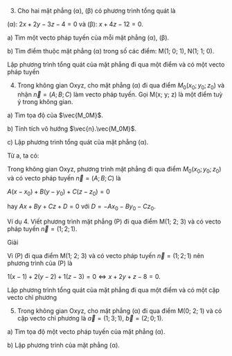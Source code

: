 3. Cho hai mặt phẳng (α), (β) có phương trình tổng quát là

(α): $2x + 2y - 3z - 4 = 0$ và (β): $x + 4z - 12 = 0$.

a) Tìm một vecto pháp tuyến của mỗi mặt phẳng (α), (β).

b) Tìm điểm thuộc mặt phẳng (α) trong số các điểm: M(1; 0; 1), N(1; 1; 0).

Lập phương trình tổng quát của mặt phẳng đi qua một điểm và có một vecto pháp tuyến

4. Trong không gian Oxyz, cho mặt phẳng (α) đi qua điểm $M_0(x_0; y_0; z_0)$ và nhận $\vec{n} = (A; B; C)$ làm vecto pháp tuyến. Gọi M(x; y; z) là một điểm tuỳ ý trong không gian.

a) Tìm tọa độ của $\vec{M_0M}$.

b) Tính tích vô hướng $\vec{n}.\vec{M_0M}$.

c) Lập phương trình tổng quát của mặt phẳng (α).

Từ a, ta có:

Trong không gian Oxyz, phương trình mặt phẳng đi qua điểm $M_0(x_0; y_0; z_0)$ và có vecto pháp tuyến $\vec{n} = (A; B; C)$ là

$A(x - x_0) + B(y - y_0) + C(z - z_0) = 0$

hay $Ax + By + Cz + D = 0$ với $D = -Ax_0 - By_0 - Cz_0$.

Ví dụ 4. Viết phương trình mặt phẳng (P) đi qua điểm M(1; 2; 3) và có vecto pháp tuyến $\vec{n} = (1; 2; 1)$.

Giải

Vì (P) đi qua điểm M(1; 2; 3) và có vecto pháp tuyến $\vec{n} = (1; 2; 1)$ nên phương trình của (P) là

$1(x - 1) + 2(y - 2) + 1(z - 3) = 0 \Leftrightarrow x + 2y + z - 8 = 0$.

Lập phương trình tổng quát của mặt phẳng đi qua một điểm và có một cặp vecto chỉ phương

5. Trong không gian Oxyz, cho mặt phẳng (α) đi qua điểm M(0; 2; 1) và có cặp vecto chỉ phương là $\vec{a} = (1; 3; 1)$, $\vec{b} = (2; 0; 1)$.

a) Tìm tọa độ một vecto pháp tuyến của mặt phẳng (α).

b) Lập phương trình của mặt phẳng (α).